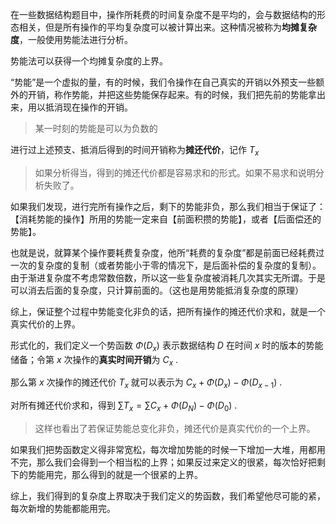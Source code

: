 
在一些数据结构题目中，操作所耗费的时间复杂度不是平均的，会与数据结构的形态相关，但是所有操作的平均复杂度可以被计算出来。这种情况被称为**均摊复杂度**，一般使用势能法进行分析。

势能法可以获得一个均摊复杂度的上界。

“势能”是一个虚拟的量，有的时候，我们令操作在自己真实的开销以外预支一些额外的开销，称作势能，并把这些势能保存起来。有的时候，我们把先前的势能拿出来，用以抵消现在操作的开销。

> 某一时刻的势能是可以为负数的

进行过上述预支、抵消后得到的时间开销称为**摊还代价**，记作 $T_x$

> 如果分析得当，得到的摊还代价都是容易求和的形式。如果不易求和说明分析失败了。

如果我们发现，进行完所有操作之后，剩下的势能非负，那么我们相当于保证了：【消耗势能的操作】所用的势能一定来自【前面积攒的势能】，或者【后面偿还的势能】。

也就是说，就算某个操作要耗费复杂度，他所“耗费的复杂度”都是前面已经耗费过一次的复杂度的复制（或者势能小于零的情况下，是后面补偿的复杂度的复制）。由于渐进复杂度不考虑常数倍数，所以这一些复杂度被消耗几次其实无所谓。于是可以消去后面的复杂度，只计算前面的。（这也是用势能抵消复杂度的原理）

综上，保证整个过程中势能变化非负的话，把所有操作的摊还代价求和，就是一个真实代价的上界。

形式化的，我们定义一个势函数 $\Phi(D_x)$ 表示数据结构 $D$ 在时间 $x$ 时的版本的势能储备；令第 $x$ 次操作的**真实时间开销**为 $C_x$ .

那么第 $x$ 次操作的摊还代价 $T_x$ 就可以表示为 $C_x+\Phi(D_x)-\Phi(D_{x-1})$ .

对所有摊还代价求和，得到 $\sum T_x = \sum C_x +\Phi(D_N) - \Phi(D_0)$ .

>这样也看出了若保证势能总变化非负，摊还代价是真实代价的一个上界。

如果我们把势函数定义得非常宽松，每次增加势能的时候一下增加一大堆，用都用不完，那么我们会得到一个相当松的上界；如果反过来定义的很紧，每次恰好把剩下的势能用完，那么得到的就是一个很紧的上界。

综上，我们得到的复杂度上界取决于我们定义的势函数，我们希望他尽可能的紧，每次新增的势能都能用完。
